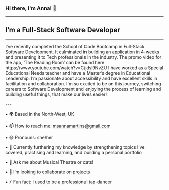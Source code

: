 ### Hi there, I'm Anna! 👋
---
## I’m a Full-Stack Software Developer
---
<p>I’ve recently completed the School of Code Bootcamp in Full-Stack Software Development. It culminated in building an application in 4-weeks and presenting it to Tech professionals in the industry. The promo video for the app, ‘The Reading Room’ can be found here https://www.youtube.com/watch?v=Cjjdsl9NvZU 
  I have worked as a Special Educational Needs teacher and have a Master’s degree in Educational Leadership. I’m passionate about accessibility and have excellent skills in facilitation and collaboration. 
  I'm so excited to be on this journey, switching careers to Software Development and enjoying the process of learning and building useful things, that make our lives easier!
</p>
---

•	🌍 Based in the North-West, UK

•	📫 How to reach me: msannamartins@gmail.com

• 😄 Pronouns: she/her

•	🧠 Currently furthering my knowledge by strengthening topics I’ve covered, practising and learning, and building a personal portfolio
  
• 💬 Ask me about Musical Theatre or cats! 
 
• 👯 I’m looking to collaborate on projects 
 
• ⚡ Fun fact: I used to be a professional tap-dancer

